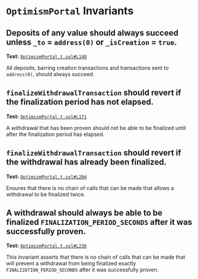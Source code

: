 # `OptimismPortal` Invariants

## Deposits of any value should always succeed unless `_to` = `address(0)` or `_isCreation` = `true`.
**Test:** [`OptimismPortal.t.sol#L148`](../test/invariants/OptimismPortal.t.sol#L148)

All deposits, barring creation transactions and transactions sent to `address(0)`, should always succeed. 

## `finalizeWithdrawalTransaction` should revert if the finalization period has not elapsed.
**Test:** [`OptimismPortal.t.sol#L171`](../test/invariants/OptimismPortal.t.sol#L171)

A withdrawal that has been proven should not be able to be finalized until after the finalization period has elapsed. 

## `finalizeWithdrawalTransaction` should revert if the withdrawal has already been finalized.
**Test:** [`OptimismPortal.t.sol#L204`](../test/invariants/OptimismPortal.t.sol#L204)

Ensures that there is no chain of calls that can be made that allows a withdrawal to be finalized twice. 

## A withdrawal should **always** be able to be finalized `FINALIZATION_PERIOD_SECONDS` after it was successfully proven.
**Test:** [`OptimismPortal.t.sol#L236`](../test/invariants/OptimismPortal.t.sol#L236)

This invariant asserts that there is no chain of calls that can be made that will prevent a withdrawal from being finalized exactly `FINALIZATION_PERIOD_SECONDS` after it was successfully proven. 